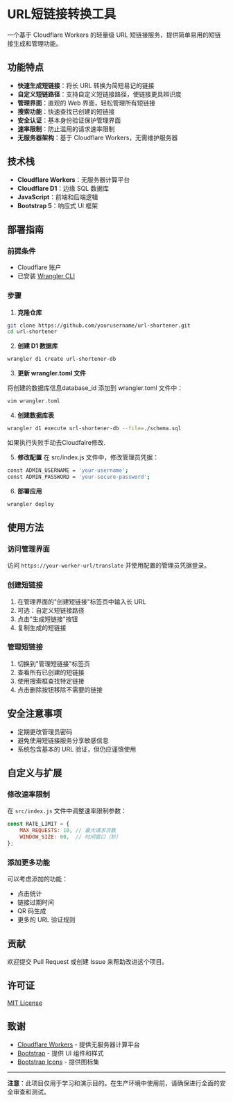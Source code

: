 # URL短链接转换工具

一个基于 Cloudflare Workers 的轻量级 URL 短链接服务，提供简单易用的短链接生成和管理功能。

## 功能特点

- **快速生成短链接**：将长 URL 转换为简短易记的链接
- **自定义短链路径**：支持自定义短链接路径，使链接更具辨识度
- **管理界面**：直观的 Web 界面，轻松管理所有短链接
- **搜索功能**：快速查找已创建的短链接
- **安全认证**：基本身份验证保护管理界面
- **速率限制**：防止滥用的请求速率限制
- **无服务器架构**：基于 Cloudflare Workers，无需维护服务器

## 技术栈

- **Cloudflare Workers**：无服务器计算平台
- **Cloudflare D1**：边缘 SQL 数据库
- **JavaScript**：前端和后端逻辑
- **Bootstrap 5**：响应式 UI 框架

## 部署指南

### 前提条件

- Cloudflare 账户
- 已安装 [Wrangler CLI](https://developers.cloudflare.com/workers/wrangler/install-and-update/)

### 步骤

1. **克隆仓库**

```bash
git clone https://github.com/yourusername/url-shortener.git
cd url-shortener
```

2. **创建 D1 数据库**
```bash
wrangler d1 create url-shortener-db
```

3. **更新 wrangler.toml 文件**
   
将创建的数据库信息database_id 添加到 wrangler.toml 文件中：
```bash
vim wrangler.toml
```
4. **创建数据库表**
```bash
wrangler d1 execute url-shortener-db --file=./schema.sql

```
如果执行失败手动去Cloudfalre修改.

5. **修改配置**
在 src/index.js 文件中，修改管理员凭据：
```bash
const ADMIN_USERNAME = 'your-username';
const ADMIN_PASSWORD = 'your-secure-password';

```
6. **部署应用**
```bash
wrangler deploy
```
## 使用方法

### 访问管理界面

访问 `https://your-worker-url/translate` 并使用配置的管理员凭据登录。

### 创建短链接

1. 在管理界面的"创建短链接"标签页中输入长 URL
2. 可选：自定义短链接路径
3. 点击"生成短链接"按钮
4. 复制生成的短链接

### 管理短链接

1. 切换到"管理短链接"标签页
2. 查看所有已创建的短链接
3. 使用搜索框查找特定链接
4. 点击删除按钮移除不需要的链接

## 安全注意事项

- 定期更改管理员密码
- 避免使用短链接服务分享敏感信息
- 系统包含基本的 URL 验证，但仍应谨慎使用

## 自定义与扩展

### 修改速率限制

在 `src/index.js` 文件中调整速率限制参数：

```javascript
const RATE_LIMIT = {
    MAX_REQUESTS: 10, // 最大请求次数
    WINDOW_SIZE: 60,  // 时间窗口（秒）
};
```
### 添加更多功能

可以考虑添加的功能：
- 点击统计
- 链接过期时间
- QR 码生成
- 更多的 URL 验证规则

## 贡献

欢迎提交 Pull Request 或创建 Issue 来帮助改进这个项目。

## 许可证

[MIT License](LICENSE)

## 致谢

- [Cloudflare Workers](https://workers.cloudflare.com/) - 提供无服务器计算平台
- [Bootstrap](https://getbootstrap.com/) - 提供 UI 组件和样式
- [Bootstrap Icons](https://icons.getbootstrap.com/) - 提供图标集

---

**注意**：此项目仅用于学习和演示目的。在生产环境中使用前，请确保进行全面的安全审查和测试。

